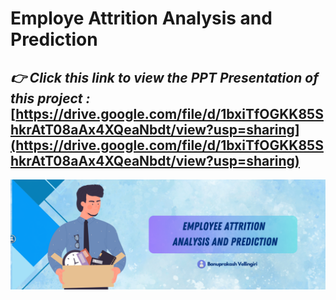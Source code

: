 # **Employe Attrition Analysis and Prediction**


## *👉 Click this link to view the PPT Presentation of this project :*   [https://drive.google.com/file/d/1bxiTfOGKK85ShkrAtT08aAx4XQeaNbdt/view?usp=sharing](https://drive.google.com/file/d/1bxiTfOGKK85ShkrAtT08aAx4XQeaNbdt/view?usp=sharing)



![Alt text](cover_picture.png)


